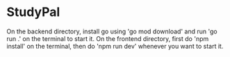 # StudyPal
On the backend directory, install go using 'go mod download' and run 'go run .' on the terminal to start it.
On the frontend directory, first do 'npm install' on the terminal, then do 'npm run dev' whenever you want to start it.
